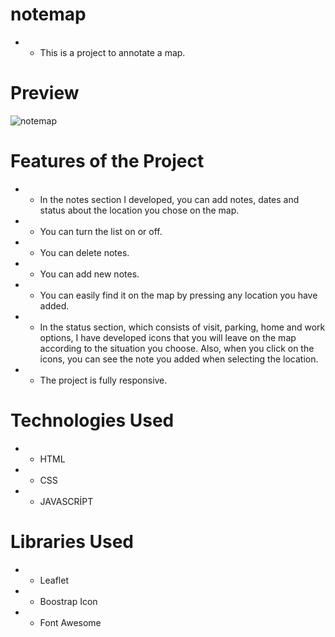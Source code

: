 # notemap

- - This is a project to annotate a map.
    
# Preview

![notemap](https://github.com/silan4/notemap/assets/147344710/84d7351f-9c95-4647-abdf-33dcbb989178)

# Features of the Project

- -  In the notes section I developed, you can add notes, dates and status about the location you chose on the map.
- -  You can turn the list on or off.
- -  You can delete notes.
- -  You can add new notes.
- -  You can easily find it on the map by pressing any location you have added.
- -  In the status section, which consists of visit, parking, home and work options, I have developed icons that you will leave on the map according to the situation you choose. Also, when you click on the icons, you can see the note you added when selecting the location.
- - The project is fully responsive.

# Technologies Used
- - HTML
- - CSS
- - JAVASCRİPT

# Libraries Used

- - Leaflet
- - Boostrap Icon
- - Font Awesome





